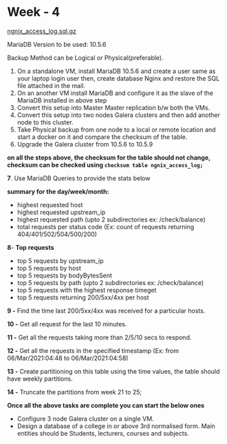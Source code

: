 # Week - 4

[ngnix_access_log.sql.gz](Week%20-%204%201d7df3d1ee88409dbf15d7e6816f4f31/ngnix_access_log.sql.gz)

MariaDB Version to be used: 10.5.6

Backup Method can be Logical or Physical(preferable).

1. On a standalone VM, install MariaDB 10.5.6 and create a user same as your laptop login user then, create database Nginx and restore the SQL file attached in the mail.
2. On an another VM install MariaDB and configure it as the slave of the MariaDB installed in above step
3. Convert this setup into Master Master replication b/w both the VMs.
4. Convert this setup into two nodes Galera clusters and then add another node to this cluster.
5. Take Physical backup from one node to a local or remote location and start a docker on it and compare the checksum of the table.
6. Upgrade the Galera cluster from 10.5.6 to 10.5.9

**on all the steps above, the checksum for the table should not change, checksum can be checked using `checksum table ngnix_access_log;`**

**7**. Use MariaDB Queries to provide the stats below

**summary for the day/week/month:**

- highest requested host
- highest requested upstream_ip
- highest requested path (upto 2 subdirectories ex: /check/balance)
- total requests per status code (Ex: count of requests returning 404/401/502/504/500/200)

**8**- **Top requests**

- top 5 requests by upstream_ip
- top 5 requests by host
- top 5 requests by bodyBytesSent
- top 5 requests by path (upto 2 subdirectories ex: /check/balance)
- top 5 requests with the highest response timeget
- top 5 requests returning 200/5xx/4xx per host

**9 -** Find the time last 200/5xx/4xx was received for a particular hosts. 

**10 -** Get all request for the last 10 minutes. 

**11 -**  Get all the requests taking more than 2/5/10 secs to respond.

**12 -** Get all the requests in the specified timestamp (Ex: from 06/Mar/2021:04:48 to 06/Mar/2021:04:58)

**13 -** Create partitioning on this table using the time values, the table should have weekly partitions.

**14 -** Truncate the partitions from week 21 to 25;

**Once all the above tasks are complete you can start the below ones**

- Configure 3 node Galera cluster on a single VM.
- Design a database of a college in or above 3rd normalised form. Main entities should be Students, lecturers, courses and subjects.
